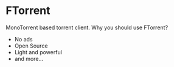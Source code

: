 # FTorrent
MonoTorrent based torrent client.
Why you should use FTorrent?
- No ads
- Open Source
- Light and powerful
- and more...
